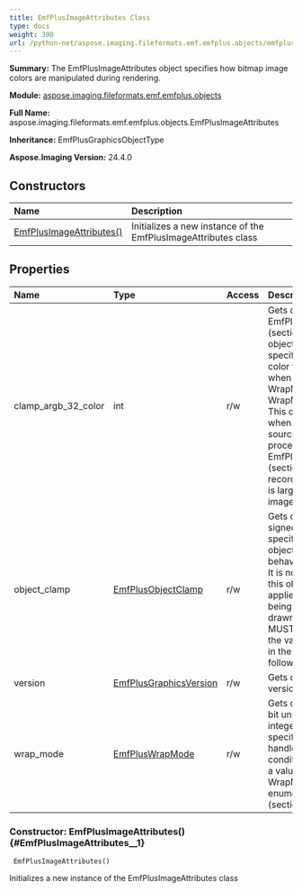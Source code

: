 ```yaml
---
title: EmfPlusImageAttributes Class
type: docs
weight: 390
url: /python-net/aspose.imaging.fileformats.emf.emfplus.objects/emfplusimageattributes/
---
```


**Summary:** The EmfPlusImageAttributes object specifies how bitmap image<br/>            colors are manipulated during rendering.

**Module:** [aspose.imaging.fileformats.emf.emfplus.objects](/imaging/python-net/aspose.imaging.fileformats.emf.emfplus.objects/)

**Full Name:** aspose.imaging.fileformats.emf.emfplus.objects.EmfPlusImageAttributes

**Inheritance:** EmfPlusGraphicsObjectType

**Aspose.Imaging Version:** 24.4.0

## **Constructors**
| **Name** | **Description** |
| :- | :- |
| [EmfPlusImageAttributes()](#EmfPlusImageAttributes__1) | Initializes a new instance of the EmfPlusImageAttributes class |
## **Properties**
| **Name** | **Type** | **Access** | **Description** |
| :- | :- | :- | :- |
| clamp_argb_32_color | int | r/w | Gets or sets EmfPlusARGB (section 2.2.2.1) object that specifies the edge color to use <br/>            when the WrapMode value is WrapModeClamp. This color is visible when the <br/>            source rectangle processed by an EmfPlusDrawImage (section 2.3.4.8) record<br/>            is larger than the image itself. |
| object_clamp | [EmfPlusObjectClamp](/imaging/python-net/aspose.imaging.fileformats.emf.emfplus.consts/emfplusobjectclamp/) | r/w | Gets or sets 32-bit signed integer that specifies the object clamping behavior.<br/>            It is not used until this object is applied to an image being <br/>            drawn. This value MUST be one of the values defined in the <br/>            following table. |
| version | [EmfPlusGraphicsVersion](/imaging/python-net/aspose.imaging.fileformats.emf.emfplus.objects/emfplusgraphicsversion) | r/w | Gets or sets the version. |
| wrap_mode | [EmfPlusWrapMode](/imaging/python-net/aspose.imaging.fileformats.emf.emfplus.consts/emfpluswrapmode/) | r/w | Gets or sets a 32-bit unsigned integer that specifies how to handle edge conditions with <br/>            a value from the WrapMode enumeration (section 2.1.1.34). |


### Constructor: EmfPlusImageAttributes() {#EmfPlusImageAttributes__1}


```
 EmfPlusImageAttributes() 
```

Initializes a new instance of the EmfPlusImageAttributes class

